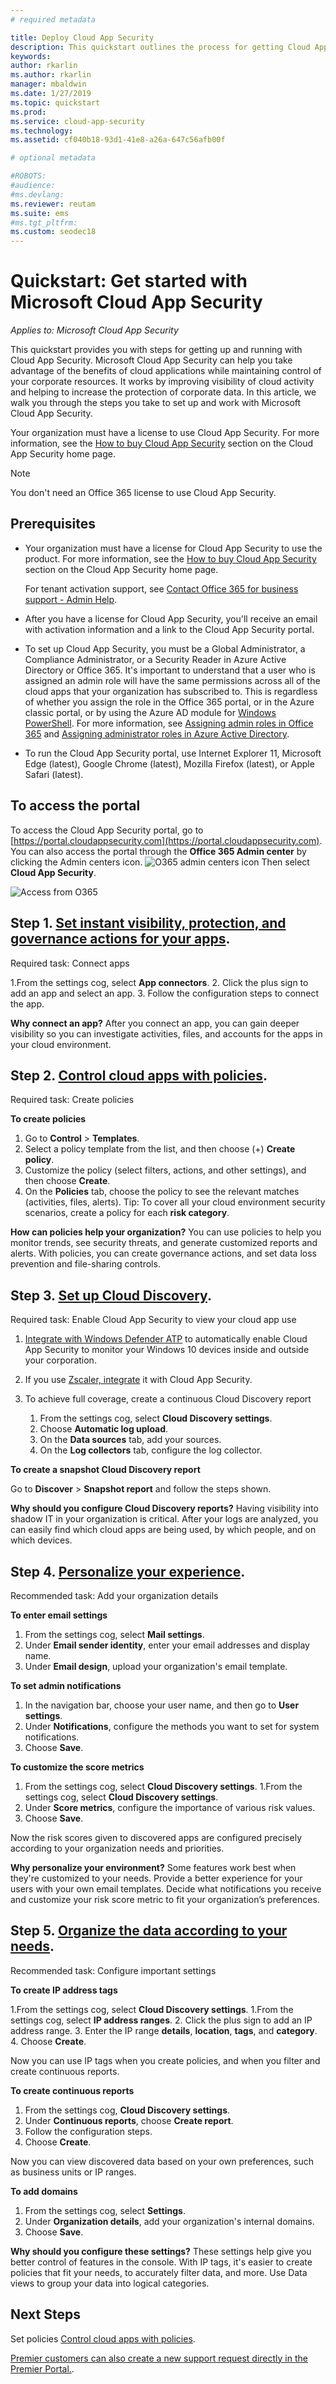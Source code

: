```yaml
---
# required metadata

title: Deploy Cloud App Security 
description: This quickstart outlines the process for getting Cloud App Security up and running so you have cloud app use, insight, and control.
keywords:
author: rkarlin
ms.author: rkarlin
manager: mbaldwin
ms.date: 1/27/2019
ms.topic: quickstart
ms.prod:
ms.service: cloud-app-security
ms.technology:
ms.assetid: cf040b18-93d1-41e8-a26a-647c56afb00f

# optional metadata

#ROBOTS:
#audience:
#ms.devlang:
ms.reviewer: reutam
ms.suite: ems
#ms.tgt_pltfrm:
ms.custom: seodec18
---
```


#  Quickstart: Get started with Microsoft Cloud App Security

*Applies to: Microsoft Cloud App Security*

This quickstart provides you with steps for getting up and running with Cloud App Security. Microsoft Cloud App Security can help you take advantage of the benefits of cloud applications while maintaining control of your corporate resources. It works by improving visibility of cloud activity and helping to increase the protection of corporate data. In this article, we walk you through the steps you take to set up and work with Microsoft Cloud App Security.  

Your organization must have a license to use Cloud App Security. For more information, see the [How to buy Cloud App Security](https://www.microsoft.com/cloud-platform/cloud-app-security) section on the Cloud App Security home page.  

>[!NOTE]
>You don't need an Office 365 license to use Cloud App Security.  

## Prerequisites  
  
- Your organization must have a license for Cloud App Security to use the product. For more information, see the [How to buy Cloud App Security](https://www.microsoft.com/cloud-platform/cloud-app-security) section on the Cloud App Security home page.  
  
     For tenant activation support, see [Contact Office 365 for business support - Admin Help](https://support.office.com/article/Contact-Office-365-for-business-support-Admin-Help-32a17ca7-6fa0-4870-8a8d-e25ba4ccfd4b).  
- After you have a license for Cloud App Security, you'll receive an email with activation information and a link to the Cloud App Security portal.  
  
- To set up Cloud App Security, you must be a Global Administrator, a Compliance Administrator, or a Security Reader in Azure Active Directory or Office 365. It's important to understand that a user who is assigned an admin role will have the same permissions across all of the cloud apps that your organization has subscribed to. This is regardless of whether you assign the role in the Office 365 portal, or in the Azure classic portal, or by using the Azure AD module for [Windows PowerShell](https://technet.microsoft.com/library/mt736914.aspx). For more information, see [Assigning admin roles in Office 365](https://support.office.com/article/Assigning-admin-roles-in-Office-365-eac4d046-1afd-4f1a-85fc-8219c79e1504) and [Assigning administrator roles in Azure Active Directory](https://azure.microsoft.com/documentation/articles/active-directory-assign-admin-roles/).  
  
- To run the Cloud App Security portal, use Internet Explorer 11, Microsoft Edge (latest), Google Chrome (latest), Mozilla Firefox (latest), or Apple Safari (latest).  

## To access the portal

To access the Cloud App Security portal, go to [https://portal.cloudappsecurity.com](https://portal.cloudappsecurity.com).  
You can also access the portal through the **Office 365 Admin center** by clicking the Admin centers icon. ![O365 admin centers icon](./media/o365-admin-centers-icon.png "O365 admin centers icon") Then select **Cloud App Security**.  
  
![Access from O365](./media/access-from-o365.png "Access from O365")  
  



## Step 1. [Set instant visibility, protection, and governance actions for your apps](enable-instant-visibility-protection-and-governance-actions-for-your-apps.md).
Required task: Connect apps

1.From the settings cog, select   **App connectors**.
2. Click the plus sign to add an app and select an app.
3. Follow the configuration steps to connect the app.

**Why connect an app?**
After you connect an app, you can gain deeper visibility so you can investigate activities, files, and accounts for the apps in your cloud environment.


## Step 2. [Control cloud apps with policies](control-cloud-apps-with-policies.md).
Required task: Create policies

**To create policies**

1. Go to **Control** > **Templates**.
2. Select a policy template from the list, and then choose (+) **Create policy**.
3. Customize the policy (select filters, actions, and other settings), and then choose **Create**.
4. On the **Policies** tab, choose the policy to see the relevant matches (activities, files, alerts).
 Tip: To cover all your cloud environment security scenarios, create a policy for each **risk category**.

**How can policies help your organization?**
You can use policies to help you monitor trends, see security threats, and generate customized reports and alerts. With policies, you can create governance actions, and set data loss prevention and file-sharing controls.


## Step 3. [Set up Cloud Discovery](set-up-cloud-discovery.md).

Required task: Enable Cloud App Security to view your cloud app use

1. [Integrate with Windows Defender ATP](wdatp-integration.md) to automatically enable Cloud App Security to monitor your Windows 10 devices inside and outside your corporation.
2. If you use [Zscaler, integrate](zscaler-integration.md) it with Cloud App Security.
3. To achieve full coverage, create a continuous Cloud Discovery report

   1. From the settings cog, select   **Cloud Discovery settings**.
   2. Choose **Automatic log upload**.
   3. On the **Data sources** tab, add your sources.
   4. On the **Log collectors** tab, configure the log collector.
 
**To create a snapshot Cloud Discovery report**

 Go to **Discover** > **Snapshot report** and follow the steps shown.

**Why should you configure Cloud Discovery reports?**
Having visibility into shadow IT in your organization is critical.
After your logs are analyzed, you can easily find which cloud apps are being used, by which people, and on which devices.

## Step 4. [Personalize your experience](mail-settings.md).
Recommended task: Add your organization details

**To enter email settings**

1. From the settings cog, select **Mail settings**.
2. Under **Email sender identity**, enter your email addresses and display name.
3. Under **Email design**, upload your organization's email template.

**To set admin notifications**

1. In the navigation bar, choose your user name, and then go to **User settings**.
2. Under **Notifications**, configure the methods you want to set for system notifications.
3. Choose **Save**.

**To customize the score metrics**

1. From the settings cog, select **Cloud Discovery settings**.
1.From the settings cog, select **Cloud Discovery settings**.
2. Under **Score metrics**, configure the importance of various risk values.
3. Choose **Save**.

Now the risk scores given to discovered apps are configured precisely according to your organization needs and priorities.

**Why personalize your environment?**
Some features work best when they're customized to your needs. 
Provide a better experience for your users with your own email templates. Decide what notifications you receive and customize your risk score metric to fit your organization’s preferences.


## Step 5. [Organize the data according to your needs](ip-tags.md).
Recommended task: Configure important settings

**To create IP address tags**

1.From the settings cog, select **Cloud Discovery settings**.
1.From the settings cog, select **IP address ranges**.
2. Click the plus sign to add an IP address range.
3. Enter the IP range **details**, **location**, **tags**, and **category**.
4. Choose **Create**.

   Now you can use IP tags when you create policies, and when you filter and create continuous reports.

**To create continuous reports**

1. From the settings cog, **Cloud Discovery settings**.
2. Under **Continuous reports**, choose **Create report**.
3. Follow the configuration steps.
4. Choose **Create**.

Now you can view discovered data based on your own preferences, such as business units or IP ranges.

**To add domains**

1. From the settings cog, select **Settings**.
2. Under **Organization details**, add your organization's internal domains.
3. Choose **Save**.

**Why should you configure these settings?**
These settings help give you better control of features in the console. With IP tags, it's easier to create policies that fit your needs, to accurately filter data, and more. Use Data views to group your data into logical categories.
  

## Next Steps

Set policies [Control cloud apps with policies](control-cloud-apps-with-policies.md).    

[Premier customers can also create a new support request directly in the Premier Portal.](https://premier.microsoft.com/).   

